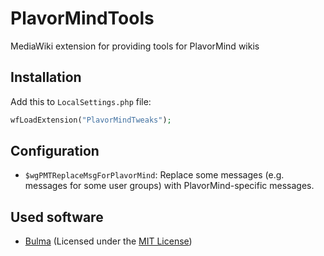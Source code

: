 # PlavorMindTools
MediaWiki extension for providing tools for PlavorMind wikis
## Installation
Add this to `LocalSettings.php` file:
```php
wfLoadExtension("PlavorMindTweaks");
```
## Configuration
- `$wgPMTReplaceMsgForPlavorMind`: Replace some messages (e.g. messages for some user groups) with PlavorMind-specific messages.
## Used software
- [Bulma](https://bulma.io/) (Licensed under the [MIT License](https://github.com/jgthms/bulma/blob/master/LICENSE))
